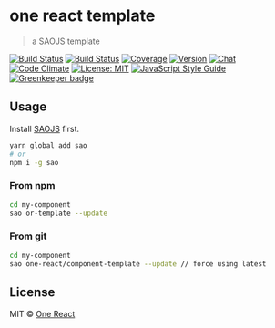 # one react template

> a SAOJS template

[![Build Status](https://img.shields.io/travis/one-react/component-template.svg)](https://travis-ci.org/one-react/component-template)
[![Build Status](https://img.shields.io/circleci/project/github/one-react/component-template.svg)](https://circleci.com/gh/one-react/component-template)
[![Coverage](https://img.shields.io/codecov/c/github/one-react/component-template.svg)](https://codecov.io/gh/one-react/component-template) 
[![Version](https://img.shields.io/npm/v/or-template.svg)](https://www.npmjs.com/package/or-template)
[![Chat](https://img.shields.io/gitter/room/one-react-org/Lobby.svg)](https://gitter.im/one-react-org/Lobby)
[![Code Climate](https://img.shields.io/codeclimate/github/one-react/component-template.svg)](https://codeclimate.com/github/one-react/component-template)
[![License: MIT](https://img.shields.io/badge/License-MIT-brightgreen.svg)](https://opensource.org/licenses/MIT)
[![JavaScript Style Guide](https://img.shields.io/badge/code_style-standard-brightgreen.svg)](https://standardjs.com) [![Greenkeeper badge](https://badges.greenkeeper.io/one-react/component-template.svg)](https://greenkeeper.io/)

## Usage

Install [SAOJS](https://github.com/egoist/sao) first.

```bash
yarn global add sao
# or
npm i -g sao
```

### From npm

```bash
cd my-component
sao or-template --update
```

### From git

```bash
cd my-component
sao one-react/component-template --update // force using latest
```

## License

MIT &copy; [One React](github.com/one-react)

